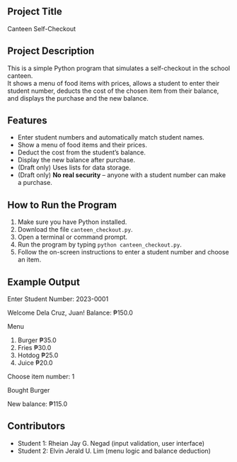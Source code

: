 ## Project Title
Canteen Self-Checkout

## Project Description
This is a simple Python program that simulates a self-checkout in the school canteen.  
It shows a menu of food items with prices, allows a student to enter their student number, deducts the cost of the chosen item from their balance, and displays the purchase and the new balance.

## Features
- Enter student numbers and automatically match student names.
- Show a menu of food items and their prices.
- Deduct the cost from the student’s balance.
- Display the new balance after purchase.
- (Draft only) Uses lists for data storage.
- (Draft only) **No real security** – anyone with a student number can make a purchase.

## How to Run the Program
1. Make sure you have Python installed.
2. Download the file `canteen_checkout.py`.
3. Open a terminal or command prompt.
4. Run the program by typing `python canteen_checkout.py`.
5. Follow the on-screen instructions to enter a student number and choose an item.

## Example Output

Enter Student Number: 2023-0001

Welcome Dela Cruz, Juan! Balance: ₱150.0

Menu
1. Burger ₱35.0
2. Fries ₱30.0
3. Hotdog ₱25.0
4. Juice ₱20.0

Choose item number: 1

Bought Burger

New balance: ₱115.0


## Contributors
- Student 1: Rheian Jay G. Negad (input validation, user interface)
- Student 2: Elvin Jerald U. Lim (menu logic and balance deduction)
